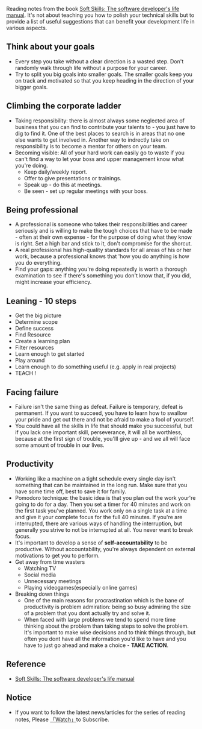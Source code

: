 Reading notes from the book [Soft Skills: The software developer's life manual](https://www.amazon.com/Soft-Skills-software-developers-manual/dp/1617292397). It's not about teaching you how to polish your technical skills but to provide a list of useful suggestions that can benefit your development life in various aspects.

## Think about your goals
* Every step you take without a clear direction is a wasted step. Don't randomly walk through life without a purpose for your career.
* Try to split you big goals into smaller goals. The smaller goals keep you on track and motivated so that you keep heading in the direction of your bigger goals.

## Climbing the corporate ladder
* Taking responsibility: there is almost always some neglected area of business that you can find to contribute your talents to - you just have to dig to find it. One of the best places to search is in areas that no one else wants to get involved in. Another way to indrectly take on responsibility is to become a mentor for others on your team.
* Becoming visible: All of your hard work can easily go to waste if you can't find a way to let your boss and upper management know what you're doing.
    * Keep daily/weekly report.
    * Offer to give presentations or trainings.
    * Speak up - do this at meetings.
    * Be seen - set up regular meetings with your boss.
      
## Being professional
* A professional is someone who takes their responsibilities and career seriously and is willing to make the tough choices that have to be made - often at their own expense - for the purpose of doing what they know is right. Set a high bar and stick to it, don't compromise for the shorcut.
* A real professional has high-quality standards for all areas of his or her work, because a professional knows that 'how you do anything is how you do everything.
* Find your gaps: anything you're doing repeatedly is worth a thorough examination to see if there's something you don't know that, if you did, might increase your efficiency.

## Leaning - 10 steps
* Get the big picture
* Determine scope
* Define success
* Find Resource
* Create a learning plan
* Filter resources
* Learn enough to get started
* Play around
* Learn enough to do something useful (e.g. apply in real projects)
* TEACH !

## Facing failure
* Failure isn't the same thing as defeat. Failure is temporary, defeat is permanent. If you want to succeed, you have to learn how to swallow your pride and get out there and not be afraid to make a fool of yourself.
* You could have all the skills in life that should make you successful, but if you lack one important skill, perseverance, it will all be worthless, because at the first sign of trouble, you'lll give up - and we all will face some amount of trouble in our lives.

## Productivity
* Working like a machine on a tight schedule every single day isn't something that can be maintained in the long run. Make sure that you have some time off, best to save it for family.
* Pomodoro technique: the basic idea is that you plan out the work your're going to do for a day. Then you set a timer for 40 minutes and work on the first task you've planned. You work only on a single task at a time and give it your complete focus for the full 40 minutes. If you're are interrupted, there are various ways of handling the interruption, but generally you strive to not be interrupted at all. You never want to break focus.
* It's important to develop a sense of **self-accountability** to be productive. Without accountability, you're always dependent on external motivations to get you to perform.
* Get away from time wasters
    * Watching TV
    * Social media
    * Unnecessary meetings
    * Playing videogames(especially online games)
* Breaking down things
    * One of the main reasons for procrastination which is the bane of productivity is problem admiration: being so busy admiring the size of a problem that you dont actually try and solve it.
    * When faced with large problems we tend to spend more time thinking about the problem than taking steps to solve the problem. It's important to make wise decisions and to think things through, but often you dont have all the information you'd like to have and you have to just go ahead and make a choice - **TAKE ACTION**.
 

## Reference 

* [Soft Skills: The software developer's life manual](https://www.amazon.com/Soft-Skills-software-developers-manual/dp/1617292397)

## Notice

* If you want to follow the latest news/articles for the series of reading notes, Please [「Watch」](https://github.com/n0ruSh/the-art-of-reading)to Subscribe.